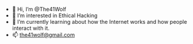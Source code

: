 - 👋 Hi, I’m @The41Wolf
- 👀 I’m interested in Ethical Hacking
- 🌱 I’m currently learning about how the Internet works and how people interact with it.
- 📫 the41wolf@gmail.com

<!---
The41Wolf/The41Wolf is a ✨ special ✨ repository because its `README.md` (this file) appears on your GitHub profile.
You can click the Preview link to take a look at your changes.
--->
